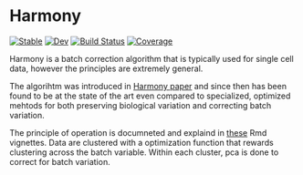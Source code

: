 # Harmony

[![Stable](https://img.shields.io/badge/docs-stable-blue.svg)](https://chelate.github.io/Harmony.jl/stable/)
[![Dev](https://img.shields.io/badge/docs-dev-blue.svg)](https://chelate.github.io/Harmony.jl/dev/)
[![Build Status](https://github.com/chelate/Harmony.jl/actions/workflows/CI.yml/badge.svg?branch=main)](https://github.com/chelate/Harmony.jl/actions/workflows/CI.yml?query=branch%3Amain)
[![Coverage](https://codecov.io/gh/chelate/Harmony.jl/branch/main/graph/badge.svg)](https://codecov.io/gh/chelate/Harmony.jl)


Harmony is a batch correction algorithm that is typically used for single cell data, however the principles are extremely general.  

The algorihtm was introduced in [Harmony paper](https://www.nature.com/articles/s41592-019-0619-0) and since then has been found to be at the state of the art even compared to specialized, optimized mehtods for both preserving biological variation and correcting batch variation.

The principle of operation is documneted and explaind in [these](https://htmlpreview.github.io/?https://github.com/immunogenomics/harmony/blob/master/doc/quickstart.html) Rmd vignettes. Data are clustered with a optimization function that rewards clustering across the batch variable.  Within each cluster, pca is done to correct for batch variation.
